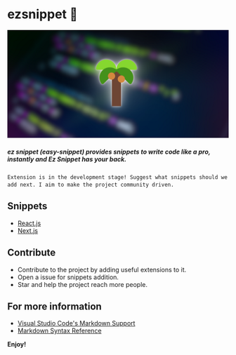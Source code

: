 # ezsnippet 🌴

![banner](static/banner.png)

##### ez snippet (*easy-snippet*) provides snippets to write code like a pro, instantly and Ez Snippet has your back.

`Extension is in the development stage! Suggest what snippets should we add next. I aim to make the project community driven.`

## Snippets

- [React.js](/docs/react.md)
- [Next.js](/docs/Next.md)

## Contribute

* Contribute to the project by adding useful extensions to it.
* Open a issue for snippets addition.
* Star and help the project reach more people.

## For more information

* [Visual Studio Code's Markdown Support](http://code.visualstudio.com/docs/languages/markdown)
* [Markdown Syntax Reference](https://help.github.com/articles/markdown-basics/)

**Enjoy!**
